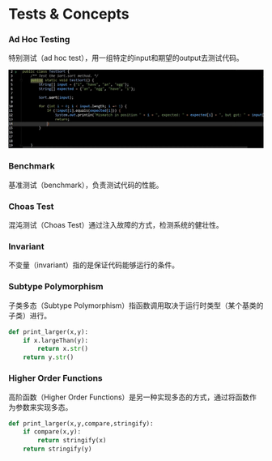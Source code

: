 # Tests & Concepts

### Ad Hoc Testing

特别测试（ad hoc test），用一组特定的input和期望的output去测试代码。

![F1](./F1.png)

### Benchmark

基准测试（benchmark），负责测试代码的性能。

### Choas Test

混沌测试（Choas Test）通过注入故障的方式，检测系统的健壮性。

### Invariant

不变量（invariant）指的是保证代码能够运行的条件。

### Subtype Polymorphism

子类多态（Subtype Polymorphism）指函数调用取决于运行时类型（某个基类的子类）进行。

```python
def print_larger(x,y):
    if x.largeThan(y):
        return x.str()
    return y.str()
```

### Higher Order Functions

高阶函数（Higher Order Functions）是另一种实现多态的方式，通过将函数作为参数来实现多态。

```python
def print_larger(x,y,compare,stringify):
    if compare(x,y):
        return stringify(x)
    return stringify(y)
```
